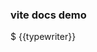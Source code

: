 <script setup>
import { ref, onMounted } from 'vue'
import { withBase } from 'vitepress'
import Typed from 'typed.js';

const support = ref([{
  name: 'Type Strong',
  color:'red'
},{
  name: 'No bundler required',
  color:'red'
},{
  name: 'Flexible',
  color:'red'
},{
  name: 'Feature Rich',
  color:'red'
},{
  name: 'Fully tree shakable',
  color:'red'
}])

const dom = ref(null)
onMounted(()=>{
  var typed = new Typed(dom.value, {
    strings: ["npm install vite-docs-demo", "yarn add vite-docs-demo"],
    typeSpeed: 30,
    loop: true,
    backDelay:2000
  });
})
</script>

<section>
  <div class="grid gap-4 grid-cols-20 h-screen overflow-hidden">
    <span v-for="item in 20" class="bg-gray-50"></span>
  </div>
  <div class="fixed top-72 sm:top-96 left-1/2 max-w-full transform -translate-x-1/2 flex justify-center flex-col items-center">
    <h3 class="m-0 md:text-72 font-extralight tracking-widest font-sans text-42 sm:text-52">vite  docs demo</h3>
    <div class="w-300 mt-20 sm:mt-40 md:80  items-center p-10 bg-gray-50 border-2 border-gary-200 rounded-full hover:ring-green-500 hover:ring-opacity-50">
      <span class="mr-10 text-gray-400">$</span>
      <span class="text-gray-700" ref="dom">{{typewriter}}</span>
    </div>
  </div>
  <div class="absolute top-20 sm:top-36 left-1/2 transform -translate-x-1/2">
    <img class="w-56" :src="withBase('images/logo1.svg')" />
  </div>
</section>

<style lang="scss" scoped></style>

